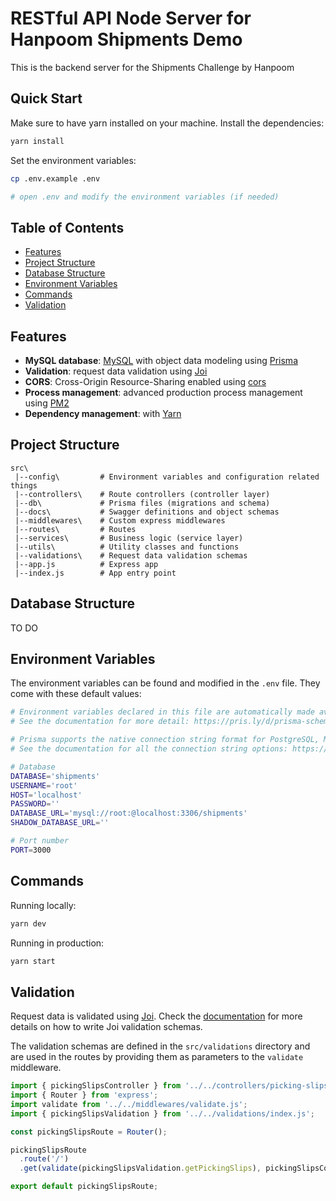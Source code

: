 # RESTful API Node Server for Hanpoom Shipments Demo

This is the backend server for the Shipments Challenge by Hanpoom

## Quick Start
Make sure to have yarn installed on your machine.
Install the dependencies:
```bash
yarn install
```

Set the environment variables:

```bash
cp .env.example .env

# open .env and modify the environment variables (if needed)
```

## Table of Contents

- [Features](#features)
- [Project Structure](#project-structure)
- [Database Structure](#database-structure)
- [Environment Variables](#environment-variables)
- [Commands](#commands)
- [Validation](#validation)

## Features

- **MySQL database**: [MySQL](https://www.mysql.com/) with object data modeling using [Prisma](https://www.prisma.io/)
- **Validation**: request data validation using [Joi](https://github.com/hapijs/joi)
- **CORS**: Cross-Origin Resource-Sharing enabled using [cors](https://github.com/expressjs/cors)
- **Process management**: advanced production process management using [PM2](https://pm2.keymetrics.io)
- **Dependency management**: with [Yarn](https://yarnpkg.com)

## Project Structure

```
src\
 |--config\         # Environment variables and configuration related things
 |--controllers\    # Route controllers (controller layer)
 |--db\             # Prisma files (migrations and schema)
 |--docs\           # Swagger definitions and object schemas
 |--middlewares\    # Custom express middlewares
 |--routes\         # Routes
 |--services\       # Business logic (service layer)
 |--utils\          # Utility classes and functions
 |--validations\    # Request data validation schemas
 |--app.js          # Express app
 |--index.js        # App entry point
```

## Database Structure

TO DO

## Environment Variables

The environment variables can be found and modified in the `.env` file. They come with these default values:

```bash
# Environment variables declared in this file are automatically made available to Prisma.
# See the documentation for more detail: https://pris.ly/d/prisma-schema#accessing-environment-variables-from-the-schema

# Prisma supports the native connection string format for PostgreSQL, MySQL, SQLite, SQL Server, MongoDB and CockroachDB.
# See the documentation for all the connection string options: https://pris.ly/d/connection-strings

# Database
DATABASE='shipments'
USERNAME='root'
HOST='localhost'
PASSWORD=''
DATABASE_URL='mysql://root:@localhost:3306/shipments'
SHADOW_DATABASE_URL=''

# Port number
PORT=3000

```

## Commands

Running locally:

```bash
yarn dev
```

Running in production:

```bash
yarn start
```

## Validation

Request data is validated using [Joi](https://joi.dev/). Check the [documentation](https://joi.dev/api/) for more details on how to write Joi validation schemas.

The validation schemas are defined in the `src/validations` directory and are used in the routes by providing them as parameters to the `validate` middleware.

```javascript
import { pickingSlipsController } from '../../controllers/picking-slips.controller.js';
import { Router } from 'express';
import validate from '../../middlewares/validate.js';
import { pickingSlipsValidation } from '../../validations/index.js';

const pickingSlipsRoute = Router();

pickingSlipsRoute
  .route('/')
  .get(validate(pickingSlipsValidation.getPickingSlips), pickingSlipsController.getPickingSlips);

export default pickingSlipsRoute;
```
